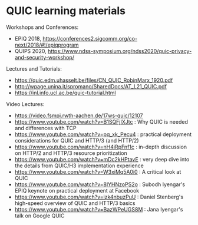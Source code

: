 # QUIC learning materials

Workshops and Conferences:

- EPIQ 2018, https://conferences2.sigcomm.org/co-next/2018/#!/epiqprogram
- QUIPS 2020, https://www.ndss-symposium.org/ndss2020/quic-privacy-and-security-workshop/

Lectures and Tutorials:

- https://quic.edm.uhasselt.be/files/CN_QUIC_RobinMarx_1920.pdf
- http://wpage.unina.it/spromano/SharedDocs/AT_L21_QUIC.pdf
- https://inl.info.ucl.ac.be/quic-tutorial.html

Video Lectures:

- https://video.fsmpi.rwth-aachen.de/17ws-quic/12107
- https://www.youtube.com/watch?v=B1SQFjIXJtc : Why QUIC is needed and differences with TCP 
- https://www.youtube.com/watch?v=pq_xk_Pecu4 : practical deployment considerations for QUIC and HTTP/3 (and HTTP/2)
- https://www.youtube.com/watch?v=nH4iRpFnf1c : in-depth discussion on HTTP/2 and HTTP/3 resource prioritization
- https://www.youtube.com/watch?v=mDc2kHPtavE : very deep dive into the details from QUIC/H3 implementation experience
- https://www.youtube.com/watch?v=W3xiMq5A0i0 : A critical look at QUIC
- https://www.youtube.com/watch?v=8lYHNzoPS2o : Subodh Iyengar's EPIQ keynote on practical deployment at Facebook
- https://www.youtube.com/watch?v=izk4nbuzPuU : Daniel Stenberg's high-speed overview of QUIC and HTTP/3 basics
- https://www.youtube.com/watch?v=BazWPeUGS8M : Jana Iyengar's talk on Google QUIC 


